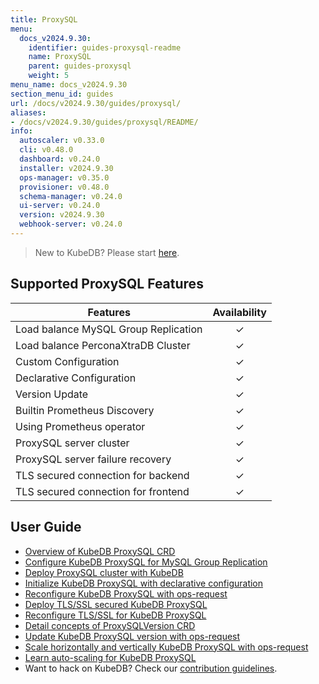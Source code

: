 ```yaml
---
title: ProxySQL
menu:
  docs_v2024.9.30:
    identifier: guides-proxysql-readme
    name: ProxySQL
    parent: guides-proxysql
    weight: 5
menu_name: docs_v2024.9.30
section_menu_id: guides
url: /docs/v2024.9.30/guides/proxysql/
aliases:
- /docs/v2024.9.30/guides/proxysql/README/
info:
  autoscaler: v0.33.0
  cli: v0.48.0
  dashboard: v0.24.0
  installer: v2024.9.30
  ops-manager: v0.35.0
  provisioner: v0.48.0
  schema-manager: v0.24.0
  ui-server: v0.24.0
  version: v2024.9.30
  webhook-server: v0.24.0
---
```


> New to KubeDB? Please start [here](/docs/v2024.9.30/README).

## Supported ProxySQL Features

| Features                             | Availability |
|--------------------------------------|:------------:|
| Load balance MySQL Group Replication |   &#10003;   |
| Load balance PerconaXtraDB Cluster   |   &#10003;   |
| Custom Configuration                 |   &#10003;   |
| Declarative Configuration            |   &#10003;   |
| Version Update                       |   &#10003;   |
| Builtin Prometheus Discovery         |   &#10003;   |
| Using Prometheus operator            |   &#10003;   |
| ProxySQL server cluster              |   &#10003;   |
| ProxySQL server failure recovery     |   &#10003;   |
| TLS secured connection for backend   |   &#10003;   |
| TLS secured connection for frontend  |   &#10003;   |

## User Guide

- [Overview of KubeDB ProxySQL CRD](/docs/v2024.9.30/guides/proxysql/concepts/proxysql/) 
- [Configure KubeDB ProxySQL for MySQL Group Replication](/docs/v2024.9.30/guides/proxysql/quickstart/mysqlgrp/)
- [Deploy ProxySQL cluster with KubeDB](/docs/v2024.9.30/guides/proxysql/clustering/proxysql-cluster/) 
- [Initialize KubeDB ProxySQL with declarative configuration](/docs/v2024.9.30/guides/proxysql/concepts/declarative-configuration/) 
- [Reconfigure KubeDB ProxySQL with ops-request](/docs/v2024.9.30/guides/proxysql/concepts/opsrequest/)
- [Deploy TLS/SSL secured KubeDB ProxySQL](/docs/v2024.9.30/guides/proxysql/tls/configure/)
- [Reconfigure TLS/SSL for KubeDB ProxySQL](/docs/v2024.9.30/guides/proxysql/reconfigure-tls/cluster/)
- [Detail concepts of ProxySQLVersion CRD](/docs/v2024.9.30/guides/proxysql/concepts/proxysql-version/)
- [Update KubeDB ProxySQL version with ops-request](/docs/v2024.9.30/guides/proxysql/update-version/cluster/)
- [Scale horizontally and vertically KubeDB ProxySQL with ops-request](/docs/v2024.9.30/guides/proxysql/scaling/horizontal-scaling/cluster/)
- [Learn auto-scaling for KubeDB ProxySQL](/docs/v2024.9.30/guides/proxysql/autoscaler/compute/cluster/)
- Want to hack on KubeDB? Check our [contribution guidelines](/docs/v2024.9.30/CONTRIBUTING).
